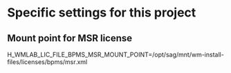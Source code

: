 # Specific settings for this project

## Mount point for MSR license
H_WMLAB_LIC_FILE_BPMS_MSR_MOUNT_POINT=/opt/sag/mnt/wm-install-files/licenses/bpms/msr.xml
